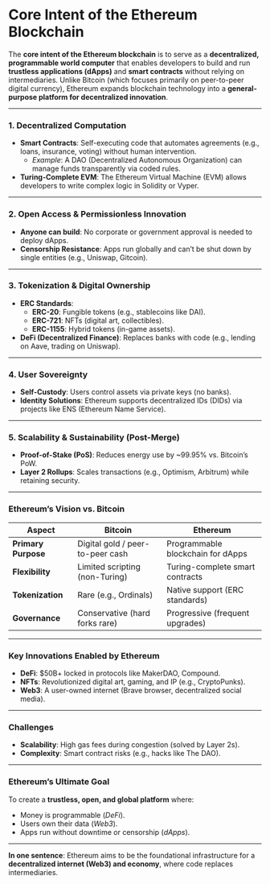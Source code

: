 # Core Intent of the Ethereum Blockchain

The **core intent of the Ethereum blockchain** is to serve as a **decentralized, programmable world computer** that enables developers to build and run **trustless applications (dApps)** and **smart contracts** without relying on intermediaries.
Unlike Bitcoin (which focuses primarily on peer-to-peer digital currency), Ethereum expands blockchain technology into a **general-purpose platform for decentralized innovation**.

---

### **1. Decentralized Computation**  
- **Smart Contracts**: Self-executing code that automates agreements (e.g., loans, insurance, voting) without human intervention.  
  - *Example*: A DAO (Decentralized Autonomous Organization) can manage funds transparently via coded rules.  
- **Turing-Complete EVM**: The Ethereum Virtual Machine (EVM) allows developers to write complex logic in Solidity or Vyper.  

---

### **2. Open Access & Permissionless Innovation**  
- **Anyone can build**: No corporate or government approval is needed to deploy dApps.  
- **Censorship Resistance**: Apps run globally and can’t be shut down by single entities (e.g., Uniswap, Gitcoin).  

---

### **3. Tokenization & Digital Ownership**  
- **ERC Standards**:  
  - **ERC-20**: Fungible tokens (e.g., stablecoins like DAI).  
  - **ERC-721**: NFTs (digital art, collectibles).  
  - **ERC-1155**: Hybrid tokens (in-game assets).  
- **DeFi (Decentralized Finance)**: Replaces banks with code (e.g., lending on Aave, trading on Uniswap).  

---

### **4. User Sovereignty**  
- **Self-Custody**: Users control assets via private keys (no banks).  
- **Identity Solutions**: Ethereum supports decentralized IDs (DIDs) via projects like ENS (Ethereum Name Service).  

---

### **5. Scalability & Sustainability (Post-Merge)**  
- **Proof-of-Stake (PoS)**: Reduces energy use by ~99.95% vs. Bitcoin’s PoW.  
- **Layer 2 Rollups**: Scales transactions (e.g., Optimism, Arbitrum) while retaining security.  

---

### **Ethereum’s Vision vs. Bitcoin**  
| **Aspect**         | **Bitcoin**                          | **Ethereum**                          |  
|---------------------|-------------------------------------|---------------------------------------|  
| **Primary Purpose** | Digital gold / peer-to-peer cash    | Programmable blockchain for dApps     |  
| **Flexibility**     | Limited scripting (non-Turing)      | Turing-complete smart contracts       |  
| **Tokenization**    | Rare (e.g., Ordinals)               | Native support (ERC standards)        |  
| **Governance**      | Conservative (hard forks rare)      | Progressive (frequent upgrades)       |  

---

### **Key Innovations Enabled by Ethereum**  
- **DeFi**: $50B+ locked in protocols like MakerDAO, Compound.  
- **NFTs**: Revolutionized digital art, gaming, and IP (e.g., CryptoPunks).  
- **Web3**: A user-owned internet (Brave browser, decentralized social media).  

---

### **Challenges**  
- **Scalability**: High gas fees during congestion (solved by Layer 2s).  
- **Complexity**: Smart contract risks (e.g., hacks like The DAO).  

---

### **Ethereum’s Ultimate Goal**  
To create a **trustless, open, and global platform** where:  
- Money is programmable (*DeFi*).  
- Users own their data (*Web3*).  
- Apps run without downtime or censorship (*dApps*).  

---

**In one sentence**: Ethereum aims to be the foundational infrastructure for a **decentralized internet (Web3) and economy**, where code replaces intermediaries.  
